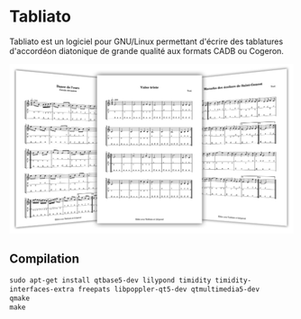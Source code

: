 # Tabliato

Tabliato est un logiciel pour GNU/Linux permettant d'écrire des tablatures d'accordéon diatonique de grande qualité aux formats CADB ou Cogeron.

![](docs/img/slideview.png)

## Compilation

```
sudo apt-get install qtbase5-dev lilypond timidity timidity-interfaces-extra freepats libpoppler-qt5-dev qtmultimedia5-dev
qmake
make
```
